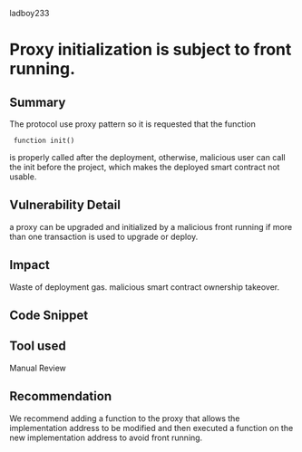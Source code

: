 ladboy233
# Proxy initialization is subject to front running.

## Summary

The protocol use proxy pattern so it is requested that the function

```
 function init()
```

is properly called after the deployment, otherwise, malicious user can call the init before the project, 
which makes the deployed smart contract not usable.

## Vulnerability Detail

a proxy can be upgraded and initialized by a malicious front running if more than one transaction is used to upgrade or deploy.

## Impact

Waste of deployment gas. malicious smart contract ownership takeover.

## Code Snippet

## Tool used

Manual Review

## Recommendation

We recommend adding a function to the proxy that allows the implementation address
to be modified and then executed a function on the new implementation address to avoid front running.

